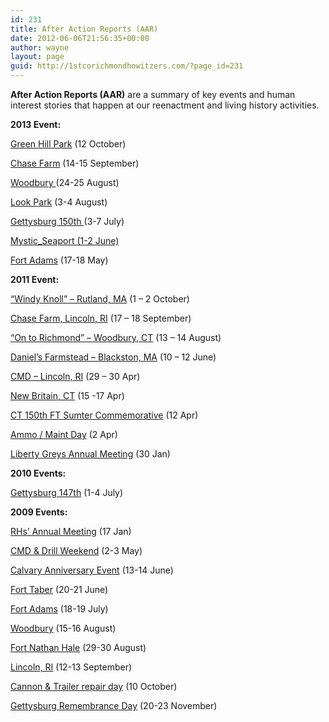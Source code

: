 ```yaml
---
id: 231
title: After Action Reports (AAR)
date: 2012-06-06T21:56:35+00:00
author: wayne
layout: page
guid: http://1stcorichmondhowitzers.com/?page_id=231
---
```

**After Action Reports (AAR)** are a summary of key events and human interest stories that happen at our reenactment and living history activities.

****2013 Event:****

[Green Hill Park](http://1stcorichmondhowitzers.com/wp-content/uploads/2012/06/Green_Hill_Park-AAR.pdf "Green Hill Park AAR") (12 October)

[Chase Farm](http://1stcorichmondhowitzers.com/wp-content/uploads/2012/06/Chase_Farm_AAR.pdf "Chase Farm AAR") (14-15 September)

<a title="Woodbury AAR" href="http://1stcorichmondhowitzers.com/wp-content/uploads/2012/06/Woodbury_AAR_2013.pdf" target="_blank">Woodbury </a>(24-25 August)

[Look Park](http://1stcorichmondhowitzers.com/wp-content/uploads/2012/06/LookParkAAR.pdf) (3-4 August)

<a title="Gettysburg 150th AAR" href="http://1stcorichmondhowitzers.com/wp-content/uploads/2012/04/Gettysburg_150th_AAR.doc" target="_blank">Gettysburg 150th </a>(3-7 July)

[Mystic_Seaport (1-2 June)](http://1stcorichmondhowitzers.com/wp-content/uploads/2012/06/Mystic_Seaport_AAR2013.doc)

[Fort Adams](http://1stcorichmondhowitzers.com/wp-content/uploads/2012/06/Fort-Adams-AAR2013.doc) (17-18 May)

**2011 Event:**

[&#8220;Windy Knoll&#8221; &#8211; Rutland, MA](http://1stcorichmondhowitzers.com/wp-content/uploads/2012/06/AAR-for-Rutland-2011.pdf) (1 &#8211; 2 October)

[Chase Farm, Lincoln, RI](http://1stcorichmondhowitzers.com/wp-content/uploads/2012/06/AAR-for-Lincoln-2011-1.pdf) (17 &#8211; 18 September)

[&#8220;On to Richmond&#8221; &#8211; Woodbury, CT](http://1stcorichmondhowitzers.com/wp-content/uploads/2012/06/AAR-for-Woodbury-2011.pdf) (13 &#8211; 14 August)

[Daniel&#8217;s Farmstead &#8211; Blackston, MA](http://1stcorichmondhowitzers.com/wp-content/uploads/2012/06/AAR-for-Blackstone-2011.pdf) (10 &#8211; 12 June)

[CMD &#8211; Lincoln, RI](http://1stcorichmondhowitzers.com/wp-content/uploads/2012/06/AAR-for-CMD.pdf) (29 &#8211; 30 Apr)

[New Britain, CT](http://1stcorichmondhowitzers.com/wp-content/uploads/2012/06/AAR-New-Britain-2011.pdf) (15 -17 Apr)

[CT 150th FT Sumter Commemorative](http://1stcorichmondhowitzers.com/wp-content/uploads/2012/06/AAR-for-Fort-Sumter-firing.pdf) (12 Apr)

[Ammo / Maint Day](http://1stcorichmondhowitzers.com/wp-content/uploads/2012/06/AAR-for-Ammo-Maint-Day-2011.pdf) (2 Apr)

[Liberty Greys Annual Meeting](http://1stcorichmondhowitzers.com/wp-content/uploads/2012/06/AAR-Liberty-Greys-Jan-30-mtg.pdf) (30 Jan)

**2010 Events:**

[Gettysburg 147th](http://1stcorichmondhowitzers.com/wp-content/uploads/2012/06/AAR-for-Gettysburg-147th-Anniversary-Reenactment.pdf) (1-4 July)

**2009 Events:**

[RHs&#8217; Annual Meeting](http://1stcorichmondhowitzers.com/wp-content/uploads/2012/06/AAR-Annual-meeting.pdf) (17 Jan)

[CMD & Drill Weekend](http://1stcorichmondhowitzers.com/wp-content/uploads/2012/06/AAR-for-CMD1.pdf) (2-3 May)

[Calvary Anniversary Event](http://1stcorichmondhowitzers.com/wp-content/uploads/2012/06/AAR-for-Cav-Event.pdf) (13-14 June)

[Fort Taber](http://1stcorichmondhowitzers.com/wp-content/uploads/2012/06/AAR-for-Ft-Taber.pdf) (20-21 June)

[Fort Adams](http://1stcorichmondhowitzers.com/wp-content/uploads/2012/06/AAR-for-Ft-Adams.pdf) (18-19 July)

[Woodbury](http://1stcorichmondhowitzers.com/wp-content/uploads/2012/06/AAR-for-Woodbury-2.pdf) (15-16 August)

[Fort Nathan Hale](http://1stcorichmondhowitzers.com/wp-content/uploads/2012/06/AAR-Fort-Nathan-Hale-1.pdf) (29-30 August)

[Lincoln, RI](http://1stcorichmondhowitzers.com/wp-content/uploads/2012/06/AAR-for-Lincoln.pdf) (12-13 September)

[Cannon & Trailer repair day](http://1stcorichmondhowitzers.com/wp-content/uploads/2012/06/AAR-for-Repair-Day.pdf) (10 October)

[Gettysburg Remembrance Day](http://1stcorichmondhowitzers.com/wp-content/uploads/2012/06/AAR-for-Remembrance-Day.pdf) (20-23 November)

&nbsp;